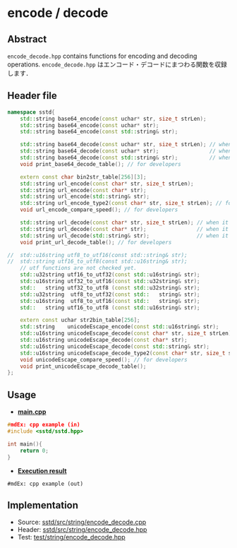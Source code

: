 # encode / decode
## Abstract
`encode_decode.hpp` contains functions for encoding and decoding operations.
`encode_decode.hpp` はエンコード・デコードにまつわる関数を収録します．

## Header file
```cpp
namespace sstd{
    std::string base64_encode(const uchar* str, size_t strLen);
    std::string base64_encode(const uchar* str);
    std::string base64_encode(const std::string& str);

    std::string base64_decode(const uchar* str, size_t strLen); // when it was an error, 0 size std::string is returned.
    std::string base64_decode(const uchar* str);                // when it was an error, 0 size std::string is returned.
    std::string base64_decode(const std::string& str);          // when it was an error, 0 size std::string is returned.
    void print_base64_decode_table(); // for developers

    extern const char bin2str_table[256][3];
    std::string url_encode(const char* str, size_t strLen);
    std::string url_encode(const char* str);
    std::string url_encode(std::string& str);
    std::string url_encode_type2(const char* str, size_t strLen); // for developers
    void url_encode_compare_speed(); // for developers

    std::string url_decode(const char* str, size_t strLen); // when it was an error, 0 size std::string is returned.
    std::string url_decode(const char* str);                // when it was an error, 0 size std::string is returned.
    std::string url_decode(std::string& str);               // when it was an error, 0 size std::string is returned.
    void print_url_decode_table(); // for developers

//  std::u16string utf8_to_utf16(const std::string& str);
//  std::string utf16_to_utf8(const std::u16string& str);
    // utf functions are not checked yet.
    std::u32string utf16_to_utf32(const std::u16string& str);
    std::u16string utf32_to_utf16(const std::u32string& str);
    std::   string utf32_to_utf8 (const std::u32string& str);
    std::u32string  utf8_to_utf32(const std::   string& str);
    std::u16string  utf8_to_utf16(const std::   string& str);
    std::   string utf16_to_utf8 (const std::u16string& str);

    extern const uchar str2bin_table[256];
    std::string    unicodeEscape_encode(const std::u16string& str);
    std::u16string unicodeEscape_decode(const char* str, size_t strLen);
    std::u16string unicodeEscape_decode(const char* str);
    std::u16string unicodeEscape_decode(const std::string& str);
    std::u16string unicodeEscape_decode_type2(const char* str, size_t strLen); // for developers
    void unicodeEscape_compare_speed(); // for developers
    void print_unicodeEscape_decode_table();
};
```

## Usage
- <u>**main.cpp**</u>
```cpp
#mdEx: cpp example (in)
#include <sstd/sstd.hpp>

int main(){
    return 0;
}
```
- <u>**Execution result**</u>
```
#mdEx: cpp example (out)
```

## Implementation
- Source: [sstd/src/string/encode_decode.cpp](https://github.com/admiswalker/SubStandardLibrary-SSTD-/blob/master/sstd/src/string/encode_decode.cpp)
- Header: [sstd/src/string/encode_decode.hpp](https://github.com/admiswalker/SubStandardLibrary-SSTD-/blob/master/sstd/src/string/encode_decode.hpp)
- Test: [test/string/encode_decode.hpp](https://github.com/admiswalker/SubStandardLibrary-SSTD-/blob/master/test/string/encode_decode.hpp)

